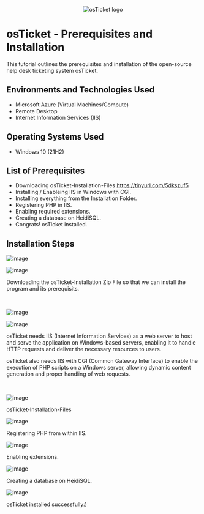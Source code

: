 <p align="center">
<img src="https://i.imgur.com/Clzj7Xs.png" alt="osTicket logo"/>
</p>

<h1>osTicket - Prerequisites and Installation</h1>
This tutorial outlines the prerequisites and installation of the open-source help desk ticketing system osTicket.<br />




<h2>Environments and Technologies Used</h2>

- Microsoft Azure (Virtual Machines/Compute)
- Remote Desktop
- Internet Information Services (IIS)

<h2>Operating Systems Used </h2>

- Windows 10</b> (21H2)

<h2>List of Prerequisites</h2>

- Downloading osTicket-Installation-Files https://tinyurl.com/5dkszuf5
- Installing / Enableing IIS in Windows with CGI.
- Installing everything from the Installation Folder.
- Registering PHP in IIS.
- Enabling required extensions.
- Creating a database on HeidiSQL.
- Congrats! osTicket installed.
<h2>Installation Steps</h2>

![image](https://github.com/user-attachments/assets/8087f51d-d8aa-4118-9662-52b13d3b6d3a)

![image](https://github.com/user-attachments/assets/6b59823d-cf1d-4c6f-a4d6-e7b548d536e5)


Downloading the osTicket-Installation Zip File so that we can install the program and its prerequisits.


<p>

</p>

</p>
<br />

<p

  
![image](https://github.com/user-attachments/assets/38610e2c-854f-4549-924f-c4982e13ec53)  

![image](https://github.com/user-attachments/assets/0fc50567-fd92-4de0-bcd1-5e1aac319f0c)



>




</p>osTicket needs IIS (Internet Information Services) as a web server to host and serve the application on Windows-based servers, enabling it to handle HTTP requests and deliver the necessary resources to users.

osTicket also needs IIS with CGI (Common Gateway Interface) to enable the execution of PHP scripts on a Windows server, allowing dynamic content generation and proper handling of web requests.
</p>
<br />




![image](https://github.com/user-attachments/assets/58c0e2ca-64fe-40ae-baa3-f466dadcb4fe)






osTicket-Installation-Files




![image](https://github.com/user-attachments/assets/f874253a-9402-4187-9542-985bc0a19a0a)






Registering PHP from within IIS.





![image](https://github.com/user-attachments/assets/cbd216da-6b0c-426c-af52-17bd25a20f1e)


<p>

</p>
<p>

Enabling extensions.
</p>






![image](https://github.com/user-attachments/assets/78ec0812-a14c-40be-95d0-afa3e5c141b8)






Creating a database on HeidiSQL.




![image](https://github.com/user-attachments/assets/8708a125-0761-4499-b3bc-751411e569d7)



osTicket installed successfully:)




<br />
